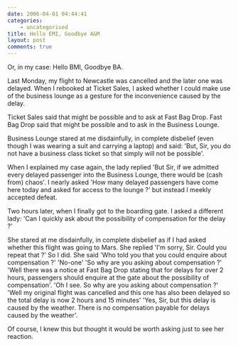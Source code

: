 ```yaml
---
date: 2006-04-01 04:44:41
categories:
    - uncategorised
title: Hello EMI, Goodbye A&M
layout: post
comments: true
---
```

Or, in my case: Hello BMI, Goodbye BA.

Last Monday, my flight to Newcastle was cancelled and the later
one was delayed. When I rebooked at Ticket Sales, I asked whether
I could make use of the business lounge as a gesture for the
inconvenience caused by the delay.

Ticket Sales said that might be possible and to ask at Fast Bag Drop.
Fast Bag Drop said that might be possible and to ask in the Business Lounge.

Business Lounge stared at me disdainfully, in complete disbelief
(even though I  was wearing a suit and carrying a laptop) and said:
'But, Sir, you do not have a business class ticket so that simply
will not be possible'.

When I explained my case again, the lady replied 'But Sir, if we
admitted every delayed passenger into the Business Lounge, there would
be (cash from) chaos'. I nearly asked 'How many delayed passengers have
come here today and asked for access to the lounge ?' but instead I
meekly accepted defeat.

Two hours later, when I finally got to the boarding gate. I asked a
different lady: 'Can I quickly ask about the possibility of compensation
for the delay ?'

She stared at me disdainfully, in complete disbelief as if I had asked
whether this flight was going to Mars. She replied 'I'm sorry, Sir.
Could you repeat that ?' So I did. She said 'Who told you that you
could enquire about compensation ?' 'No-one' 'So why are you asking
about compensation ?' 'Well there was a notice at Fast Bag Drop
stating that for delays for over 2 hours, passengers should enquire
at the gate about the possibility of compensation'. 'Oh I see. So why
are you asking about compensation ?' 'Well my original flight was
cancelled and this one has also been delayed so the total delay is
now 2 hours and 15 minutes' 'Yes, Sir, but this delay is caused by 
the weather. There is no compensation payable for delays caused 
by the weather'.

Of course, I knew this but thought it would be worth asking just
to see her reaction.
